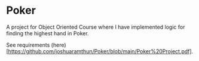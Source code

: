 # Poker
A project for Object Oriented Course where I have implemented logic for finding the highest hand in Poker.

See requirements (here)[https://github.com/joshuaramthun/Poker/blob/main/Poker%20Project.pdf].
